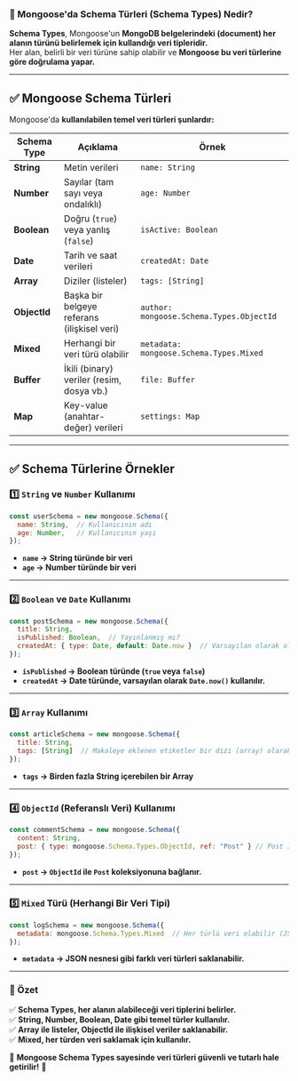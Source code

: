 ### **📌 Mongoose'da Schema Türleri (Schema Types) Nedir?**

**Schema Types**, Mongoose'un **MongoDB belgelerindeki (document) her alanın türünü belirlemek için kullandığı veri tipleridir.**  
Her alan, belirli bir veri türüne sahip olabilir ve **Mongoose bu veri türlerine göre doğrulama yapar.**

---

## **✅ Mongoose Schema Türleri**
Mongoose'da **kullanılabilen temel veri türleri şunlardır:**

| **Schema Type** | **Açıklama** | **Örnek** |
|---------------|------------|-----------|
| **String** | Metin verileri | `name: String` |
| **Number** | Sayılar (tam sayı veya ondalıklı) | `age: Number` |
| **Boolean** | Doğru (`true`) veya yanlış (`false`) | `isActive: Boolean` |
| **Date** | Tarih ve saat verileri | `createdAt: Date` |
| **Array** | Diziler (listeler) | `tags: [String]` |
| **ObjectId** | Başka bir belgeye referans (ilişkisel veri) | `author: mongoose.Schema.Types.ObjectId` |
| **Mixed** | Herhangi bir veri türü olabilir | `metadata: mongoose.Schema.Types.Mixed` |
| **Buffer** | İkili (binary) veriler (resim, dosya vb.) | `file: Buffer` |
| **Map** | Key-value (anahtar-değer) verileri | `settings: Map` |

---

## **✅ Schema Türlerine Örnekler**
### **1️⃣ `String` ve `Number` Kullanımı**
```javascript
const userSchema = new mongoose.Schema({
  name: String,  // Kullanıcının adı
  age: Number,   // Kullanıcının yaşı
});
```
- **`name` → String türünde bir veri**
- **`age` → Number türünde bir veri**

---

### **2️⃣ `Boolean` ve `Date` Kullanımı**
```javascript
const postSchema = new mongoose.Schema({
  title: String,
  isPublished: Boolean,  // Yayınlanmış mı?
  createdAt: { type: Date, default: Date.now }  // Varsayılan olarak oluşturulma tarihi
});
```
- **`isPublished` → Boolean türünde (`true` veya `false`)**
- **`createdAt` → Date türünde, varsayılan olarak `Date.now()` kullanılır.**

---

### **3️⃣ `Array` Kullanımı**
```javascript
const articleSchema = new mongoose.Schema({
  title: String,
  tags: [String]  // Makaleye eklenen etiketler bir dizi (array) olarak saklanır.
});
```
- **`tags` → Birden fazla String içerebilen bir Array**

---

### **4️⃣ `ObjectId` (Referanslı Veri) Kullanımı**
```javascript
const commentSchema = new mongoose.Schema({
  content: String,
  post: { type: mongoose.Schema.Types.ObjectId, ref: "Post" } // Post ID'sine referans
});
```
- **`post` → `ObjectId` ile `Post` koleksiyonuna bağlanır.**

---

### **5️⃣ `Mixed` Türü (Herhangi Bir Veri Tipi)**
```javascript
const logSchema = new mongoose.Schema({
  metadata: mongoose.Schema.Types.Mixed  // Her türlü veri olabilir (JSON vb.)
});
```
- **`metadata` → JSON nesnesi gibi farklı veri türleri saklanabilir.**

---

### **📌 Özet**
✅ **Schema Types, her alanın alabileceği veri tiplerini belirler.**  
✅ **String, Number, Boolean, Date gibi temel türler kullanılır.**  
✅ **Array ile listeler, ObjectId ile ilişkisel veriler saklanabilir.**  
✅ **Mixed, her türden veri saklamak için kullanılır.**  

🚀 **Mongoose Schema Types sayesinde veri türleri güvenli ve tutarlı hale getirilir!** 🚀
